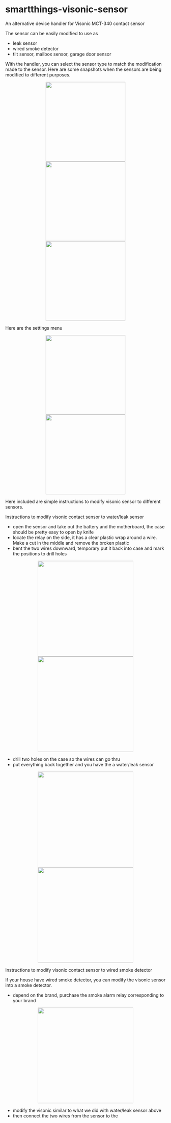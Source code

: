 # smartthings-visonic-sensor
An alternative device handler for Visonic MCT-340 contact sensor

The sensor can be easily modified to use as
  - leak sensor
  - wired smoke detector
  - tilt sensor, mailbox sensor, garage door sensor

With the handler, you can select the sensor type to match the modification made to the sensor.
Here are some snapshots when the sensors are being modified to different purposes.


<p align="center">
  <img src = "https://github.com/pakmanwg/smartthings-visonic-sensor/blob/master/IMG_2132.PNG" width=250 hspace=10/>
  <img src = "https://github.com/pakmanwg/smartthings-visonic-sensor/blob/master/IMG_2135.PNG" width=250 hspace=10/>
  <img src = "https://github.com/pakmanwg/smartthings-visonic-sensor/blob/master/IMG_2136.PNG" width=250 hspace=10/>
</p>

Here are the settings menu

<p align="center">
  <img src = "https://github.com/pakmanwg/smartthings-visonic-sensor/blob/master/IMG_2133.PNG" width=250 hspace=10/>
  <img src = "https://github.com/pakmanwg/smartthings-visonic-sensor/blob/master/IMG_2134.PNG" width=250 hspace=20/>
</p>

Here included are simple instructions to modify visonic sensor to different sensors.


Instructions to modify visonic contact sensor to water/leak sensor
  - open the sensor and take out the battery and the motherboard, the case should be pretty easy to open by knife
  - locate the relay on the side, it has a clear plastic wrap around a wire. Make a cut in the middle and remove the broken plastic
  - bent the two wires downward, temporary put it back into case and mark the positions to drill holes
  
  <p align="center">
    <img src = "https://github.com/pakmanwg/smartthings-visonic-sensor/blob/master/IMG_2137.JPG" width=300 hspace=10/>
    <img src = "https://github.com/pakmanwg/smartthings-visonic-sensor/blob/master/IMG_2138.JPG" width=300 hspace=10/>
  </p>
  
  - drill two holes on the case so the wires can go thru
  - put everything back together and you have the a water/leak sensor
  
  <p align="center">
    <img src = "https://github.com/pakmanwg/smartthings-visonic-sensor/blob/master/IMG_2139.JPG" width=300 hspace=10/>
    <img src = "https://github.com/pakmanwg/smartthings-visonic-sensor/blob/master/IMG_2140.JPG" width=300 hspace=10/>
  </p>

Instructions to modify visonic contact sensor to wired smoke detector

If your house have wired smoke detector, you can modify the visonic sensor into a smoke detector. 
  - depend on the brand, purchase the smoke alarm relay corresponding to your brand
  
  <p align="center">
    <img src = "https://github.com/pakmanwg/smartthings-visonic-sensor/blob/master/rm4-relay.jpg" width=300 hspace=10/>
  </p>  
  
  - modify the visonic similar to what we did with water/leak sensor above
  - then connect the two wires from the sensor to the 
